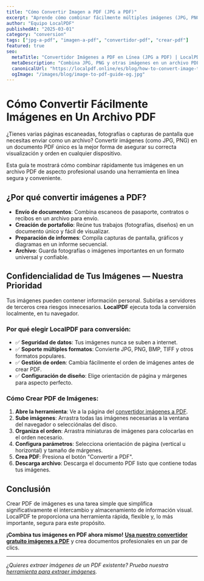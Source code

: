 ```yaml
---
title: "Cómo Convertir Imagen a PDF (JPG a PDF)"
excerpt: "Aprende cómo combinar fácilmente múltiples imágenes (JPG, PNG, BMP) en un archivo PDF. Ideal para crear portafolios, informes o enviar escaneos de documentos."
author: "Equipo LocalPDF"
publishedAt: "2025-03-01"
category: "conversion"
tags: ["jpg-a-pdf", "imagen-a-pdf", "convertidor-pdf", "crear-pdf"]
featured: true
seo:
  metaTitle: "Convertidor Imágenes a PDF en Línea (JPG a PDF) | LocalPDF"
  metaDescription: "Combina JPG, PNG y otras imágenes en un archivo PDF. Nuestro convertidor gratuito y seguro funciona directamente en el navegador, protegiendo tus datos."
  canonicalUrl: "https://localpdf.online/es/blog/how-to-convert-image-to-pdf"
  ogImage: "/images/blog/image-to-pdf-guide-og.jpg"
---
```


# Cómo Convertir Fácilmente Imágenes en Un Archivo PDF

¿Tienes varias páginas escaneadas, fotografías o capturas de pantalla que necesitas enviar como un archivo? Convertir imágenes (como JPG, PNG) en un documento PDF único es la mejor forma de asegurar su correcta visualización y orden en cualquier dispositivo.

Esta guía te mostrará cómo combinar rápidamente tus imágenes en un archivo PDF de aspecto profesional usando una herramienta en línea segura y conveniente.

## ¿Por qué convertir imágenes a PDF?

-   **Envío de documentos**: Combina escaneos de pasaporte, contratos o recibos en un archivo para envío.
-   **Creación de portafolio**: Reúne tus trabajos (fotografías, diseños) en un documento único y fácil de visualizar.
-   **Preparación de informes**: Compila capturas de pantalla, gráficos y diagramas en un informe secuencial.
-   **Archivo**: Guarda fotografías o imágenes importantes en un formato universal y confiable.

## Confidencialidad de Tus Imágenes — Nuestra Prioridad

Tus imágenes pueden contener información personal. Subirlas a servidores de terceros crea riesgos innecesarios. **LocalPDF** ejecuta toda la conversión localmente, en tu navegador.

### Por qué elegir LocalPDF para conversión:

-   ✅ **Seguridad de datos**: Tus imágenes nunca se suben a internet.
-   ✅ **Soporte múltiples formatos**: Convierte JPG, PNG, BMP, TIFF y otros formatos populares.
-   ✅ **Gestión de orden**: Cambia fácilmente el orden de imágenes antes de crear PDF.
-   ✅ **Configuración de diseño**: Elige orientación de página y márgenes para aspecto perfecto.

### Cómo Crear PDF de Imágenes:

1.  **Abre la herramienta**: Ve a la página del [convertidor imágenes a PDF](/es/image-to-pdf).
2.  **Sube imágenes**: Arrastra todas las imágenes necesarias a la ventana del navegador o selecciónalas del disco.
3.  **Organiza el orden**: Arrastra miniaturas de imágenes para colocarlas en el orden necesario.
4.  **Configura parámetros**: Selecciona orientación de página (vertical u horizontal) y tamaño de márgenes.
5.  **Crea PDF**: Presiona el botón "Convertir a PDF".
6.  **Descarga archivo**: Descarga el documento PDF listo que contiene todas tus imágenes.

## Conclusión

Crear PDF de imágenes es una tarea simple que simplifica significativamente el intercambio y almacenamiento de información visual. LocalPDF te proporciona una herramienta rápida, flexible y, lo más importante, segura para este propósito.

**¡Combina tus imágenes en PDF ahora mismo!** **[Usa nuestro convertidor gratuito imágenes a PDF](/es/image-to-pdf)** y crea documentos profesionales en un par de clics.

---

*¿Quieres extraer imágenes de un PDF existente? Prueba nuestra [herramienta para extraer imágenes](/es/extract-images-from-pdf).*